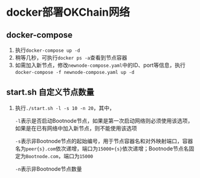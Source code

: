 # docker部署OKChain网络

## docker-compose

1. 执行`docker-compose up -d`
2. 稍等几秒，可执行`docker ps -a`查看到节点容器
3. 如需加入新节点，修改`newnode-compose.yaml`中的ID、port等信息，执行`docker-compose -f newnode-compose.yaml up -d`


## start.sh 自定义节点数量

1. 执行`./start.sh -l -s 10 -n 20`，其中，

    `-l`表示是否启动Bootnode节点，如果是第一次启动网络则必须使用该选项，如果是在已有网络中加入新节点，则不能使用该选项

    `-s`表示非Bootnode节点的起始编号，用于节点容器名和对外映射端口，容器名为`peer{s}.com`依次递增，端口为`15000+{s}`依次递增；Bootnode节点名固定为`Bootnode.com`，端口为`15000`

    `-n`表示非Bootnode节点数量